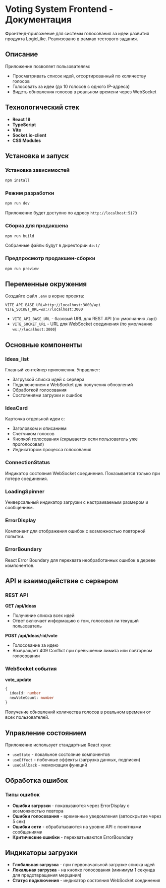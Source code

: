 # Voting System Frontend - Документация

Фронтенд-приложение для системы голосования за идеи развития продукта LogicLike. Реализовано в рамках тестового задания.

## Описание

Приложение позволяет пользователям:
- Просматривать список идей, отсортированный по количеству голосов
- Голосовать за идеи (до 10 голосов с одного IP-адреса)
- Видеть обновления голосов в реальном времени через WebSocket

## Технологический стек

- **React 19**
- **TypeScript**
- **Vite**
- **Socket.io-client**
- **CSS Modules**

## Установка и запуск

### Установка зависимостей

```bash
npm install
```

### Режим разработки

```bash
npm run dev
```

Приложение будет доступно по адресу `http://localhost:5173`

### Сборка для продакшена

```bash
npm run build
```

Собранные файлы будут в директории `dist/`

### Предпросмотр продакшен-сборки

```bash
npm run preview
```

## Переменные окружения

Создайте файл `.env` в корне проекта:

```env
VITE_API_BASE_URL=http://localhost:3000/api
VITE_SOCKET_URL=ws://localhost:3000
```

- `VITE_API_BASE_URL` - базовый URL для REST API (по умолчанию `/api`)
- `VITE_SOCKET_URL` - URL для WebSocket соединения (по умолчанию `ws://localhost:3000`)

## Основные компоненты

### Ideas_list
Главный контейнер приложения. Управляет:
- Загрузкой списка идей с сервера
- Подключением к WebSocket для получения обновлений
- Обработкой голосования
- Состояниями загрузки и ошибок

### IdeaCard
Карточка отдельной идеи с:
- Заголовком и описанием
- Счетчиком голосов
- Кнопкой голосования (скрывается если пользователь уже проголосовал)
- Индикатором процесса голосования

### ConnectionStatus
Индикатор состояния WebSocket соединения. Показывается только при потере соединения.

### LoadingSpinner
Универсальный индикатор загрузки с настраиваемым размером и сообщением.

### ErrorDisplay
Компонент для отображения ошибок с возможностью повторной попытки.

### ErrorBoundary
React Error Boundary для перехвата необработанных ошибок в дереве компонентов.

## API и взаимодействие с сервером

### REST API

**GET /api/ideas**
- Получение списка всех идей
- Ответ включает информацию о том, голосовал ли текущий пользователь

**POST /api/ideas/:id/vote**
- Голосование за идею
- Возвращает 409 Conflict при превышении лимита или повторном голосовании

### WebSocket события

**vote_update**
```typescript
{
  ideaId: number
  newVoteCount: number
}
```
Получение обновлений количества голосов в реальном времени от всех пользователей.

## Управление состоянием

Приложение использует стандартные React хуки:
- `useState` - локальное состояние компонентов
- `useEffect` - побочные эффекты (загрузка данных, подписки)
- `useCallback` - мемоизация функций

## Обработка ошибок

### Типы ошибок
- **Ошибки загрузки** - показываются через ErrorDisplay с возможностью повтора
- **Ошибки голосования** - временные уведомления (автоскрытие через 5 сек)
- **Ошибки сети** - обрабатываются на уровне API с понятными сообщениями
- **Критические ошибки** - перехватываются ErrorBoundary

## Индикаторы загрузки

- **Глобальная загрузка** - при первоначальной загрузке списка идей
- **Локальная загрузка** - на кнопке голосования (минимум 1 секунда для предотвращения мерцания)
- **Статус подключения** - индикатор состояния WebSocket соединения

